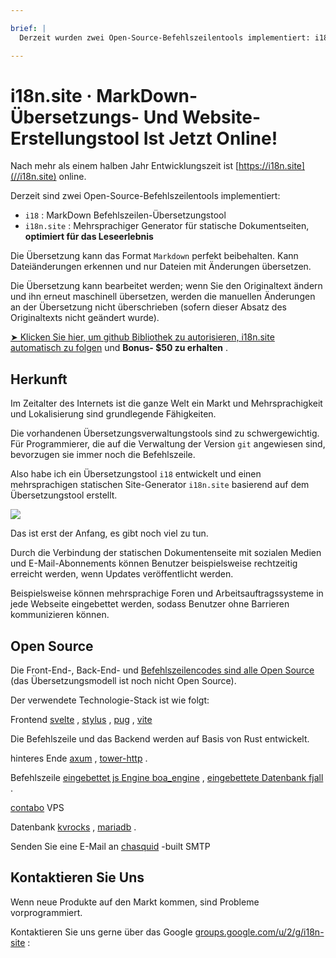 ```yaml
---

brief: |
  Derzeit wurden zwei Open-Source-Befehlszeilentools implementiert: i18 (MarkDown-Befehlszeilenübersetzungstool) und i18n.site (mehrsprachiger Generator für statische Dokumentseiten).

---
```



# i18n.site · MarkDown-Übersetzungs- Und Website-Erstellungstool Ist Jetzt Online!

Nach mehr als einem halben Jahr Entwicklungszeit ist [https://i18n.site](//i18n.site) online.

Derzeit sind zwei Open-Source-Befehlszeilentools implementiert:

* `i18` : MarkDown Befehlszeilen-Übersetzungstool
* `i18n.site` : Mehrsprachiger Generator für statische Dokumentseiten, **optimiert für das Leseerlebnis**

Die Übersetzung kann das Format `Markdown` perfekt beibehalten. Kann Dateiänderungen erkennen und nur Dateien mit Änderungen übersetzen.

Die Übersetzung kann bearbeitet werden; wenn Sie den Originaltext ändern und ihn erneut maschinell übersetzen, werden die manuellen Änderungen an der Übersetzung nicht überschrieben (sofern dieser Absatz des Originaltexts nicht geändert wurde).

[➤ Klicken Sie hier, um github Bibliothek zu autorisieren, i18n.site automatisch zu folgen](https://github.com/login/oauth/authorize?client_id=Ov23liuGAmK0plc9FgB3&amp;scope=user:email,user:follow,public_repo) und **Bonus- $50 zu erhalten** .

## Herkunft

Im Zeitalter des Internets ist die ganze Welt ein Markt und Mehrsprachigkeit und Lokalisierung sind grundlegende Fähigkeiten.

Die vorhandenen Übersetzungsverwaltungstools sind zu schwergewichtig. Für Programmierer, die auf die Verwaltung der Version `git` angewiesen sind, bevorzugen sie immer noch die Befehlszeile.

Also habe ich ein Übersetzungstool `i18` entwickelt und einen mehrsprachigen statischen Site-Generator `i18n.site` basierend auf dem Übersetzungstool erstellt.

![](https://p.3ti.site/1723777556.avif)

Das ist erst der Anfang, es gibt noch viel zu tun.

Durch die Verbindung der statischen Dokumentenseite mit sozialen Medien und E-Mail-Abonnements können Benutzer beispielsweise rechtzeitig erreicht werden, wenn Updates veröffentlicht werden.

Beispielsweise können mehrsprachige Foren und Arbeitsauftragssysteme in jede Webseite eingebettet werden, sodass Benutzer ohne Barrieren kommunizieren können.

## Open Source

Die Front-End-, Back-End- und [Befehlszeilencodes sind alle Open Source](https://i18n.site/i18n.site/c/src) (das Übersetzungsmodell ist noch nicht Open Source).

Der verwendete Technologie-Stack ist wie folgt:

Frontend [svelte](https://svelte.dev) , [stylus](https://stylus-lang.com) , [pug](https://github.com/pugjs/pug) , [vite](https://github.com/vitejs/vite)

Die Befehlszeile und das Backend werden auf Basis von Rust entwickelt.

hinteres Ende [axum](https://github.com/tokio-rs/axum) , [tower-http](https://github.com/tower-rs/tower-http/releases) .

Befehlszeile [eingebettet js Engine boa_engine](https://docs.rs/boa_engine) , [eingebettete Datenbank fjall](https://github.com/fjall-rs/fjall) .

[contabo](https://my.contabo.com) VPS

Datenbank [kvrocks](https://kvrocks.apache.org) , [mariadb](https://mariadb.org) .

Senden Sie eine E-Mail an [chasquid](https://github.com/albertito/chasquid) -built SMTP

## Kontaktieren Sie Uns

Wenn neue Produkte auf den Markt kommen, sind Probleme vorprogrammiert.

Kontaktieren Sie uns gerne über das Google [groups.google.com/u/2/g/i18n-site](https://groups.google.com/u/2/g/i18n-site) :